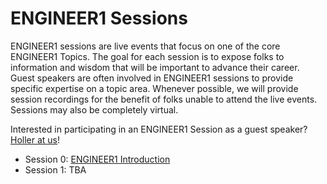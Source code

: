 # ENGINEER1 Sessions

ENGINEER1 sessions are live events that focus on one of the core ENGINEER1 Topics.
The goal for each session is to expose folks to information and wisdom that will be important to
advance their career.
Guest speakers are often involved in ENGINEER1 sessions to provide specific expertise on a topic area.
Whenever possible, we will provide session recordings for the benefit of folks unable to attend the
live events.  Sessions may also be completely virtual.


Interested in participating in an ENGINEER1 Session as a guest speaker?  [Holler at us](/contact/)!


- Session 0: [ENGINEER1 Introduction](https://www.youtube.com/channel/UCjYPSDgMUIWjJWDYGXyQRWw)
- Session 1: TBA